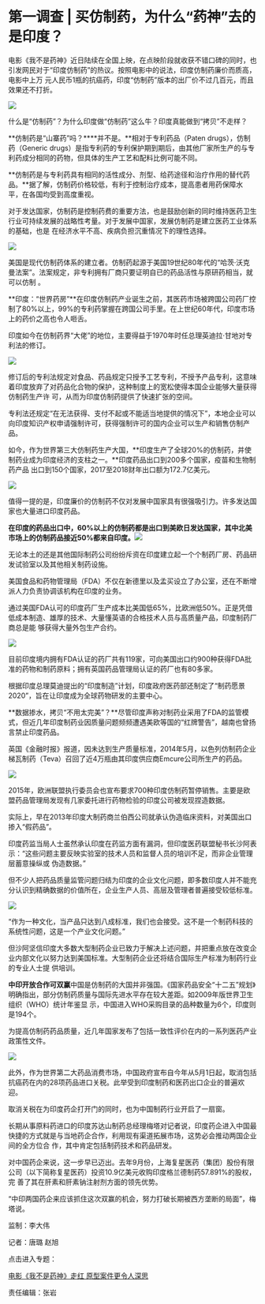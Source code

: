 # 第一调查 | 买仿制药，为什么“药神”去的是印度？

电影《我不是药神》近日陆续在全国上映，在点映阶段就收获不错口碑的同时，也引发网民对于“印度仿制药”的热议。按照电影中的说法，印度仿制药廉价而质高，电影中上万
元人民币1瓶的抗癌药，印度“仿制药”版本的出厂价不过几百元，而且效果还不打折。

![](http://n.sinaimg.cn/news/crawl/116/w550h366/20180709/KVCX-hezpzwt9598126.jpg)

什么是“仿制药”？为什么印度做“仿制药”这么牛？印度真能做到“拷贝”不走样？

**仿制药是“山寨药”吗？****并不是。**相对于专利药品（Paten drugs），仿制药（Generic drugs）是指专利药的专利保护期到期后，由其他厂家所生产的与专利药成分相同的药物，但具体的生产工艺和配料比例可能不同。

**仿制药是与专利药具有相同的活性成分、剂型、给药途径和治疗作用的替代药品。**据了解，仿制药价格较低，有利于控制治疗成本，提高患者用药保障水平，在各国均受到高度重视。

对于发达国家，仿制药是控制药费的重要方法，也是鼓励创新的同时维持医药卫生行业可持续发展的战略性考量。对于发展中国家，发展仿制药是建立医药工业体系的基础，也是
在经济水平不高、疾病负担沉重情况下的理性选择。

![](http://n.sinaimg.cn/news/crawl/25/w550h275/20180709/ZlOk-hezpzwt9598191.jpg)

美国是现代仿制药体系的建立者。仿制药起源于美国19世纪80年代的“哈茨·沃克曼法案”。法案规定，非专利拥有厂商只要证明自已的药品活性与原研药相当，就可以仿制
。

**印度：“世界药房”**在印度仿制药产业诞生之前，其医药市场被跨国公司药厂控制了80%以上，99%的专利药掌握在跨国公司手里。在上世纪60年代，印度市场上的药价之高也令人咂舌。

印度如今在仿制药界“大佬”的地位，主要得益于1970年时任总理英迪拉·甘地对专利法的修订。

![](http://n.sinaimg.cn/news/crawl/59/w550h309/20180709/0JL4-hezpzwt9598241.jpg)

修订后的专利法规定对食品、药品规定只授予工艺专利，不授予产品专利，这意味着印度放弃了对药品化合物的保护，这种制度上的宽松使得本国企业能够大量获得仿制药生产许
可，从而为印度仿制药提供了快速扩张的空间。

专利法还规定“在无法获得、支付不起或不能适当地提供的情况下”，本地企业可以向印度知识产权申请强制许可，获得强制许可的国内企业可以生产和销售仿制产品。

如今，作为世界第三大仿制药生产大国，**印度生产了全球20%的仿制药，并使制药业成为印度经济的支柱之一。**印度药品出口到200多个国家，疫苗和生物制药产品
出口到150个国家，2017至2018财年出口额为172.7亿美元。

![](http://n.sinaimg.cn/news/gif_image/172/w622h350/20180709/2vIz-hezpzwt9598319.gif)

值得一提的是，印度廉价的仿制药不仅对发展中国家具有很强吸引力。许多发达国家也大量进口印度药品。

**在印度的药品出口中，60%以上的仿制药都是出口到美欧日发达国家，其中北美市场上的仿制药品接近50%都来自印度。**![](http://n.sinaimg.cn/news/crawl/10/w550h260/20180709/QM2B-hezpzwt9598370.jpg)

无论本土的还是其他国际制药公司纷纷斥资在印度建立起一个个制药厂房、药品研发试验室以及其他相关制药设施。

美国食品和药物管理局（FDA）不仅在新德里以及孟买设立了办公室，还在不断增派人力负责协调该机构在印度的业务。

通过美国FDA认可的印度药厂生产成本比美国低65%，比欧洲低50%。正是凭借低成本制造、雄厚的技术、大量懂英语的合格技术人员与高质量产品，印度制药厂商总是能
够获得大量外包生产合约。

![](http://n.sinaimg.cn/news/gif_image/172/w622h350/20180709/arNg-hezpzwt9598475.gif)

目前印度境内拥有FDA认证的药厂共有119家，可向美国出口约900种获得FDA批准的药物和制药原料；拥有英国药品管理局认证的药厂也有80多家。

根据印度总理莫迪提出的“印度制造”计划，印度政府医药部还制定了“制药愿景2020”，旨在让印度成为全球药物研发的主要中心。

**数据掺水，拷贝“不用太完美”？**尽管印度声称对制药业采用了FDA的监管模式，但近几年印度制药业因质量问题频频遭遇美欧等国的“红牌警告”，越南也曾扬言禁止印度药品。

英国《金融时报》报道，因未达到生产质量标准，2014年5月，以色列仿制药企业梯瓦制药（Teva）召回了近4万瓶由其印度供应商Emcure公司所生产的药品。

![](http://n.sinaimg.cn/news/crawl/109/w550h359/20180709/Pgkt-fzrwiaz8475256.jpg)

2015年，欧洲联盟执行委员会也宣布要求700种印度仿制药暂停销售。主要是欧盟药品管理局发现有几家委托进行药物检验的印度公司被发现捏造数据。

实际上，早在2013年印度大制药商兰伯西公司就承认伪造临床资料，对美国出口掺入“假药品”。

印度药监当局人士虽然承认印度在药监方面有漏洞，但印度医药联盟秘书长沙阿表示：“这些问题主要反映实验室的技术人员和监督人员的培训不足，而非企业管理层蓄意操纵或
伪造数据。”

但不少人把药品质量监管问题归结为印度的企业文化问题，即多数印度人并不能充分认识到精确数据的价值所在，企业生产人员、高层及管理者普遍接受较低标准。

![](http://n.sinaimg.cn/news/crawl/59/w550h309/20180709/YL4J-hezpzwt9598609.jpg)

“作为一种文化，当产品只达到八成标准，我们也会接受。这不是一个制药科技的系统性问题，这是一个产业文化问题。”

但沙阿坚信印度大多数大型制药企业已致力于解决上述问题，并把重点放在改变企业内部文化以努力达到美国标准。大型制药企业还将结合国际生产标准为制药行业的专业人士提
供培训。

**中印开放合作可双赢**中国是仿制药的大国并非强国。《国家药品安全“十二五”规划》明确指出，部分仿制药质量与国际先进水平存在较大差距。如2009年版世界卫生组织（WHO）统计年鉴显
示，中国进入WHO采购目录的品种数量为6个，印度则是194个。

为提高仿制药药品质量，近几年国家发布了包括一致性评价在内的一系列医药产业政策性文件。

![](http://n.sinaimg.cn/news/crawl/59/w550h309/20180709/EQYW-hezpzwt9598676.jpg)

此外，作为世界第二大药品消费市场，中国政府宣布自今年从5月1日起，取消包括抗癌药在内的28项药品进口关税。此举受到印度制药和医药出口企业的普遍欢迎。

取消关税在为印度药企打开门的同时，也为中国制药行业开启了一扇窗。

长期从事原料药进口的印度苏达山制药总经理梅塔对记者说，印度药企进入中国最快捷的方式就是与当地药企合作，利用现有渠道拓展市场，这势必会推动两国企业间的全方位合
作，其中肯定包括制药技术和药品研发。

对中国药企来说，这一步早已迈出。去年9月份，上海复星医药（集团）股份有限公司（以下简称复星医药）投资10.9亿美元收购印度格兰德制药57.891%的股权，完
善了其在肝素和肝素钠注射剂方面的领先优势。

“中印两国药企来应该抓住这次双赢的机会，努力打破长期被西方垄断的局面”，梅塔说。

监制：李大伟

记者：唐璐 赵旭

点击进入专题：

[电影《我不是药神》走红 原型案件更令人深思](http://news.sina.cn/zt_d/wbsys)

责任编辑：张岩

